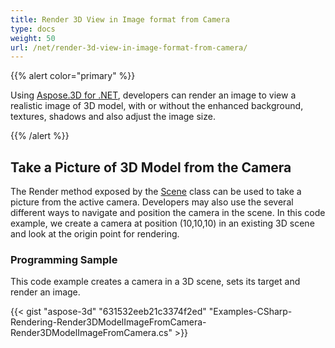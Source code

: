 ```yaml
---
title: Render 3D View in Image format from Camera
type: docs
weight: 50
url: /net/render-3d-view-in-image-format-from-camera/
---
```


{{% alert color="primary" %}}

Using [Aspose.3D for .NET](https://products.aspose.com/3d/net), developers can render an image to view a realistic image of 3D model, with or without the enhanced background, textures, shadows and also adjust the image size.

{{% /alert %}}
## **Take a Picture of 3D Model from the Camera**
The Render method exposed by the [Scene](http://www.aspose.com/api/net/3d/aspose.threed/scene) class can be used to take a picture from the active camera. Developers may also use the several different ways to navigate and position the camera in the scene. In this code example, we create a camera at position (10,10,10) in an existing 3D scene and look at the origin point for rendering.
### **Programming Sample**
This code example creates a camera in a 3D scene, sets its target and render an image.

{{< gist "aspose-3d" "631532eeb21c3374f2ed" "Examples-CSharp-Rendering-Render3DModelImageFromCamera-Render3DModelImageFromCamera.cs" >}}
